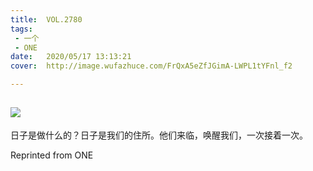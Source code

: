 ```yaml
---
title:	VOL.2780
tags:
 - 一个
 - ONE
date:	2020/05/17 13:13:21
cover:	http://image.wufazhuce.com/FrQxA5eZfJGimA-LWPL1tYFnl_f2

---
```

![](http://image.wufazhuce.com/FrQxA5eZfJGimA-LWPL1tYFnl_f2)
---

日子是做什么的？日子是我们的住所。他们来临，唤醒我们，一次接着一次。
 
Reprinted from ONE

